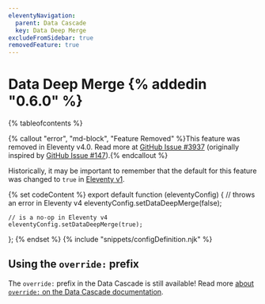 ```yaml
---
eleventyNavigation:
  parent: Data Cascade
  key: Data Deep Merge
excludeFromSidebar: true
removedFeature: true
---
```

# Data Deep Merge {% addedin "0.6.0" %}

{% tableofcontents %}

{% callout "error", "md-block", "Feature Removed" %}This feature was removed in Eleventy v4.0. Read more at [GitHub Issue #3937](https://github.com/11ty/eleventy/issues/3937) (originally inspired by [GitHub Issue #147](https://github.com/11ty/eleventy/issues/147)).{% endcallout %}

Historically, it may be important to remember that the default for this feature was changed to `true` in [Eleventy v1](https://github.com/11ty/eleventy/releases/tag/v1.0.0).

{% set codeContent %}
export default function (eleventyConfig) {
	// throws an error in Eleventy v4
	eleventyConfig.setDataDeepMerge(false);

	// is a no-op in Eleventy v4
	eleventyConfig.setDataDeepMerge(true);
};
{% endset %}
{% include "snippets/configDefinition.njk" %}

## Using the `override:` prefix

The `override:` prefix in the Data Cascade is still available! Read more [about `override:` on the Data Cascade documentation](/docs/data-cascade/#using-the-override-prefix).